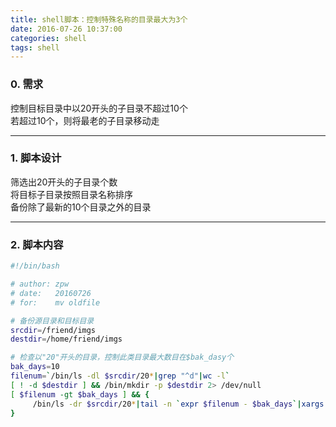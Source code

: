 ```yaml
---
title: shell脚本：控制特殊名称的目录最大为3个
date: 2016-07-26 10:37:00
categories: shell
tags: shell
---
```

### 0. 需求
控制目标目录中以20开头的子目录不超过10个  
若超过10个，则将最老的子目录移动走

---

### 1. 脚本设计
筛选出20开头的子目录个数  
将目标子目录按照目录名称排序  
备份除了最新的10个目录之外的目录

---

### 2. 脚本内容
``` bash
#!/bin/bash

# author: zpw
# date:   20160726
# for:    mv oldfile

# 备份源目录和目标目录
srcdir=/friend/imgs
destdir=/home/friend/imgs

# 检查以"20"开头的目录，控制此类目录最大数目在$bak_dasy个
bak_days=10
filenum=`/bin/ls -dl $srcdir/20*|grep "^d"|wc -l`
[ ! -d $destdir ] && /bin/mkdir -p $destdir 2> /dev/null
[ $filenum -gt $bak_days ] && {
     /bin/ls -dr $srcdir/20*|tail -n `expr $filenum - $bak_days`|xargs -i /bin/mv {} $destdir
}
```
